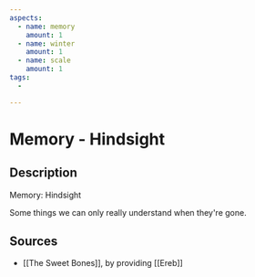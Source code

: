 ```yaml
---
aspects:
  - name: memory
    amount: 1
  - name: winter
    amount: 1
  - name: scale
    amount: 1
tags:
  - 

---
```


# Memory - Hindsight

## Description
Memory: Hindsight

Some things we can only really understand when they're gone.
## Sources

- [[The Sweet Bones]], by providing [[Ereb]]